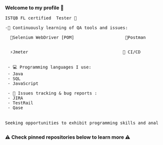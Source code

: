 ### Welcome to my profile 👋 
<pre>
ISTQB FL certified  Tester 📄
 
-🌱 Continuously learning of QA tools and issues:

  👾Selenium WebDriver [POM]                    🔎Postman


  ⚡Jmeter                                     🔄 CI/CD
                                                

 - 💻 Programming languages I use:
 - Java
 - SQL 
 - JavaScript

 - 📝 Issues tracking & bug reports :
 - JIRA 
 - TestRail
 - Qase

 
Seeking opportunities to exhibit programming skills and analytical mindset in a professional manner 💻💼
</pre>

### ⚠️ Check pinned repositories below to learn more ⚠️
<!--
**anowacki10/anowacki10** is a ✨ _special_ ✨ repository because its `README.md` (this file) appears on your GitHub profile.

Here are some ideas to get you started:

- 🔭 I’m currently working on ...
- 🌱 I’m currently learning ...
- 👯 I’m looking to collaborate on ...
- 🤔 I’m looking for help with ...
- 💬 Ask me about ...
- 📫 How to reach me: ...
- 😄 Pronouns: ...
- ⚡ Fun fact: ...
-->
